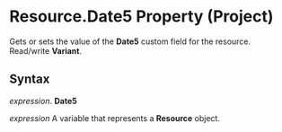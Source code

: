 
# Resource.Date5 Property (Project)

Gets or sets the value of the  **Date5** custom field for the resource. Read/write **Variant**.


## Syntax

 _expression_. **Date5**

 _expression_ A variable that represents a **Resource** object.

